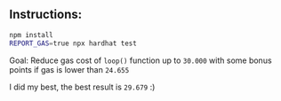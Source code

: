 ## Instructions:
```bash
npm install
REPORT_GAS=true npx hardhat test
```

Goal: Reduce gas cost of `loop()` function up to `30.000`
with some bonus points if gas is lower than `24.655`

I did my best, the best result is `29.679` :)
